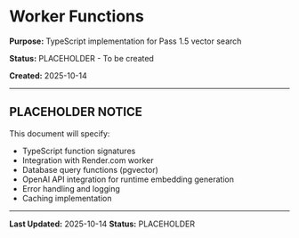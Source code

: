 # Worker Functions

**Purpose:** TypeScript implementation for Pass 1.5 vector search

**Status:** PLACEHOLDER - To be created

**Created:** 2025-10-14

---

## PLACEHOLDER NOTICE

This document will specify:
- TypeScript function signatures
- Integration with Render.com worker
- Database query functions (pgvector)
- OpenAI API integration for runtime embedding generation
- Error handling and logging
- Caching implementation

---

**Last Updated:** 2025-10-14
**Status:** PLACEHOLDER
